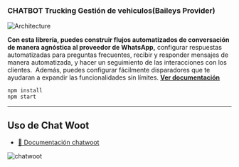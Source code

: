 ### CHATBOT Trucking Gestión de vehiculos(Baileys Provider)

<p>
  <img src="https://ik.imagekit.io/ljpa/Proyectos/logo_trucking.png" alt="Architecture">
</p>


**Con esta librería, puedes construir flujos automatizados de conversación de manera agnóstica al proveedor de WhatsApp,** configurar respuestas automatizadas para preguntas frecuentes, recibir y responder mensajes de manera automatizada, y hacer un seguimiento de las interacciones con los clientes.  Además, puedes configurar fácilmente disparadores que te ayudaran a expandir las funcionalidades sin límites. **[Ver documentación](https://bot-whatsapp.netlify.app/)**


```
npm install
npm start
```

---
## Uso de Chat Woot
- [📄 Documentación chatwoot](https://www.chatwoot.com/developers/api)
<div><img src="https://ik.imagekit.io/ljpa/Proyectos/Captura.PNG" alt="chatwoot"> </div>


